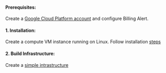 #### Prerequisites:
Create a [Google Cloud Platform account](https://console.cloud.google.com/freetrial/) and configure Billing Alert.

#### 1. Installation:
Create a compute VM instance running on Linux.
Follow installation [steps](https://github.com/juliehub/Terraform-Practice/blob/master/terraform_installation_gcp.md)

#### 2. Build Infrastructure:
Create a [simple intrastructure](https://github.com/juliehub/Terraform-Practice/blob/master/build_infra_gcp.md)
